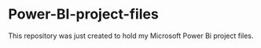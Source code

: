 # Power-BI-project-files

This repository was just created to hold my Microsoft Power Bi project files.
